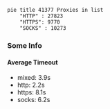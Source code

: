 
```mermaid
pie title 41377 Proxies in list
    "HTTP" : 27823
    "HTTPS": 9770
    "SOCKS" : 10273
```

### Some Info
#### Average Timeout

- mixed: 3.9s
- http: 2.2s
- https: 8.1s
- socks: 6.2s